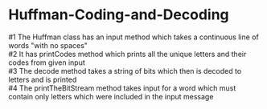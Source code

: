 # Huffman-Coding-and-Decoding

#1 The Huffman class has an input method which takes a continuous line of words "with no spaces"  
#2 It has printCodes method which prints all the unique letters and their codes from given input  
#3 The decode method takes a string of bits which then is decoded to letters and is printed     
#4 The printTheBitStream method takes input for a word which must contain only letters which were included in the input message
